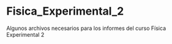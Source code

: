 # Fisica_Experimental_2
Algunos archivos necesarios para los informes del curso Física Experimental 2
